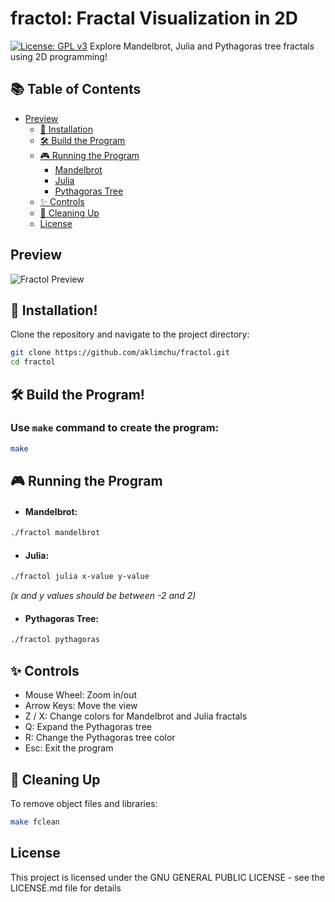 # fractol: Fractal Visualization in 2D
[![License: GPL v3](https://img.shields.io/badge/License-GPLv3-blue.svg)](https://opensource.org/licenses/GPL-3.0)
Explore Mandelbrot, Julia and Pythagoras tree fractals using 2D programming!

## 📚 Table of Contents
- [Preview](#preview)
  - [🚀 Installation](#-installation)
  - [🛠️ Build the Program](#%EF%B8%8F-build-the-program)
  - [🎮 Running the Program](#-running-the-program)
    - [Mandelbrot](#mandelbrot)
    - [Julia](#julia)
    - [Pythagoras Tree](#pythagoras-tree)
  - [✨ Controls](#-controls)
  - [🧹 Cleaning Up](#-cleaning-up)
  - [License](#license)

## Preview
![Fractol Preview](https://github.com/user-attachments/assets/3a9e852e-a9cf-4558-87b8-51f0909077e1)

## 🚀 Installation!

Clone the repository and navigate to the project directory:
```bash
git clone https://github.com/aklimchu/fractol.git
cd fractol
```
## 🛠️ Build the Program!

### Use `make` command to create the program:
```bash
make
```
## 🎮 Running the Program

* #### Mandelbrot:
```bash
./fractol mandelbrot
```
* #### Julia:
```bash
./fractol julia x-value y-value
```
*(x and y values should be between -2 and 2)*

* #### Pythagoras Tree:
```bash
./fractol pythagoras
```

## ✨ Controls

* Mouse Wheel: Zoom in/out
* Arrow Keys: Move the view
* Z / X: Change colors for Mandelbrot and Julia fractals
* Q: Expand the Pythagoras tree
* R: Change the Pythagoras tree color
* Esc: Exit the program

## 🧹 Cleaning Up

To remove object files and libraries:
```bash
make fclean
```
## License

This project is licensed under the GNU GENERAL PUBLIC LICENSE - see the LICENSE.md file for details
